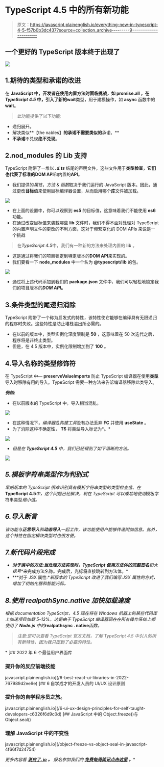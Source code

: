 # TypeScript 4.5 中的所有新功能

> 原文：<https://javascript.plainenglish.io/everything-new-in-typescript-4-5-f57b0b3dc437?source=collection_archive---------9----------------------->

## 一个更好的 TypeScript 版本终于出现了

![](img/0d6c5c5790e2de919a6180f8c6da064d.png)

## 1.期待的类型和承诺的改进

在 **JavaScript 中，**开发者在使用内置方法时面临挑战，如 **promise.all** ，在 *TypeScript 4.5* 中，引入了新的**wait**类型，用于建模操作，如 **async** 函数中的**wait**。

> 此功能提供了以下功能:

*   递归展开。
*   解决类似**【the nables】**的承诺不需要类似的**承诺。**
*   **不承诺**不兑现**绝不兑现**。

## 2.nod_modules 的 Lib 支持

TypeScript 附带了一堆以 ***.d.ts*** 结尾的声明文件，这些文件用于**类型检查，**它们也代表了标准的**DOM API**和内置的**API**。

*   我们提供的*属性*，*方法* & *函数*取决于我们运行的 JavaScript 版本。因此，通过更改**目标**值来使用目标编译器设置，从而启用哪个**库**文件被加载。

![](img/bf2ed401a754e6c3d9ecf6082f104172.png)

*   在上面的设置中，你可以观察到 **es5** 的目标值，这意味着我们不能使用 **es6** 功能。
*   在通过改变目标值来装载哪些 **lib** 文件时，我们不得不面对处理对 TypeScript 的内置声明文件的更改的不利方面，这对于频繁变化的 DOM APIs 来说是一个挑战

> 在***TypeScript 4.5***中，我们有一种新的方法来处理内置的 **lib** 。

*   这是通过将我们的项目锁定到特定版本的**DOM API**来实现的。
*   我们要看一下 **node_modules** 中一个名为 **@typescript/lib** 的包。

![](img/4712bd06ad94cc7893dd5466d2b8e615.png)

*   通过将上述代码添加到我们的 **package.json** 文件中，我们可以轻松地锁定我们的项目版本的***DOM API*。**

## 3.条件类型的尾递归消除

TypeScript 附带了一个称为启发式的特性，该特性使它能够在编译具有无限递归的程序时失败。这些特性是防止堆栈溢出所必需的。

*   在以前的版本中，类型实例化深度限制是 **50** ，这意味着在 50 次迭代之后，程序将是非终止类型。
*   但是，在 4.5 版本中，实例化限制增加到了 **100** 。

## 4.导入名称的类型修饰符

在 TypeScript 中— **preserveValueImports** 防止 TypeScript 编译器在使用**类型**导入时移除有用的导入。TypeScript 需要一种方法来告诉编译器移除此类导入。

***例如:***

*   在以前版本的 TypeScript 中，导入相当混乱。

![](img/561cf013dbb7816d8bc328a53f429eee.png)

*   在这种情况下，*编译器*或*构建工具*没有办法丢弃 **FC** 并使用 **useState** 。
*   为了消除这种不确定性， **TS** 将类型导入标记为*。*

*![](img/02c2310d844f21f8328c0e005e6224be.png)*

*   *但是在 **TypeScript 4.5** 中，我们已经得到了如下清晰的方法。*

*![](img/4942e4478c66f8d433b649895dbfb215.png)*

## *5.模板字符串类型作为判别式*

*早期版本的 TypeScript 很难识别具有模板字符串类型的类型检查值。在***TypeScript 4.5***中，这个问题已经解决，现在 TypeScript 可以成功地使用*模板字符串类型*缩小值。*

## *6.导入断言*

*该功能与**正常导入**和**动态导入**一起工作，该功能使用户能够传递附加信息。此外，这个特性在指定模块类型时也很方便。*

## *7.新代码片段完成*

*   ***对于类中的方法:**当处理方法实现时，TypeScript 使用方法体的**完整签名**和**大括号**来完成方法名称。完成后，光标将直接跳转到方法体。*
*   ***对于 JSX 属性:**新版本的 *TypeScript* 改进了我们编写 JSX 属性的方式，增加了初始化器和智能光标。*

## *8.使用 realpathSync.native 加快加载速度*

*根据 documentation TypeScript，4.5 现在将在 Windows 机器上的某些代码库上加速项目加载 5–13%。这是由于 TypeScript 编译器现在在所有操作系统上都使用了 **Node.js** 中的***realpathsync . native***函数。*

> *注意:您可以查看 TypeScript 官方文档，了解 TypeScript 4.5 中引入的所有新特性，因为我只提到了必要的特性。*

*[](/6-best-react-ui-libraries-in-2022-767989d2ee9e) [## 2022 年 6 个最佳用户界面库

### 提升你的反应前端技能

javascript.plainenglish.io](/6-best-react-ui-libraries-in-2022-767989d2ee9e) [](/6-ui-ux-design-principles-for-self-taught-developers-c6326f6d9c0d) [## 6 自学成才的开发人员的 UI/UX 设计原则

### 提升你的自学程序员之旅。

javascript.plainenglish.io](/6-ui-ux-design-principles-for-self-taught-developers-c6326f6d9c0d) [](/object-freeze-vs-object-seal-in-javascript-4f66f7d24754) [## JavaScript 中的 Object.freeze()与 Object.seal()

### 理解 JavaScript 中的不变性

javascript.plainenglish.io](/object-freeze-vs-object-seal-in-javascript-4f66f7d24754) 

*更多内容看* [***说白了. io***](http://plainenglish.io/) ***。*** *报名参加我们的* [***免费每周简讯点击这里***](http://newsletter.plainenglish.io/) ***。****